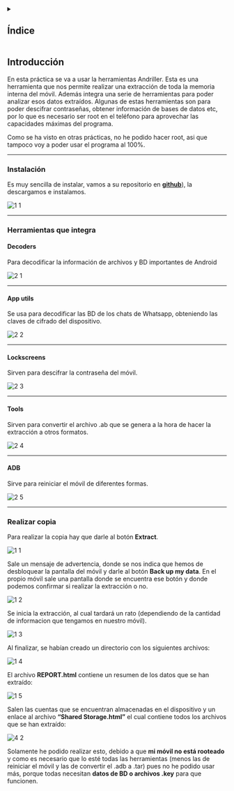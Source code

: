 <details>
  <summary><h2>Índice</h2></summary>

- [Introducción](#introducción)
- [Instalación](#instalación)
- [Herramientas que integra](#herramientas-que-integra)
  - [Decoders](#decoders)
  - [App utils](#app-utils)
  - [Lockscreens](#lockscreens)
  - [Tools](#tools)
  - [ADB](#adb)
- [Realizar copia](#realizar-copia)

</details>

## Introducción

En esta práctica se va a usar la herramientas Andriller. Esta es una herramienta que nos permite realizar una extracción de toda la memoria interna del móvil. Además integra una serie de herramientas para poder analizar esos datos extraídos. Algunas de estas herramientas son para poder descifrar contraseñas, obtener información de bases de datos etc, por lo que es necesario ser root en el teléfono para aprovechar las capacidades máximas del programa.

Como se ha visto en otras prácticas, no he podido hacer root, asi que tampoco voy a poder usar el programa al 100%.

---

### Instalación

Es muy sencilla de instalar, vamos a su repositorio en [**github**](https://github.com/den4uk/andriller)), la descargamos e instalamos.

![1 1](https://github.com/user-attachments/assets/e041e0fe-4c57-4f34-a953-2fee6d6d20f3)

---

### Herramientas que integra

#### Decoders

Para decodificar la información de archivos y BD importantes de Android

![2 1](https://github.com/user-attachments/assets/3433e1a3-8e4b-4ce8-b2c4-59145c5c9687)


---

#### App utils

Se usa para decodificar las BD de los chats de Whatsapp, obteniendo las claves de cifrado del dispositivo.

![2 2](https://github.com/user-attachments/assets/3632f45e-b654-4679-9f6b-7d7a61d165da)


---

#### Lockscreens
Sirven para descifrar la contraseña del móvil.

![2 3](https://github.com/user-attachments/assets/01ff7186-9ad5-4339-8700-4d339f9ea2fc)



---

#### Tools
Sirven para convertir el archivo .ab que se genera a la hora de hacer la extracción a otros formatos.

![2 4](https://github.com/user-attachments/assets/e4ef19c7-b747-42fd-8c89-080c9714cc79)



---
#### ADB

Sirve para reiniciar el móvil de diferentes formas.

![2 5](https://github.com/user-attachments/assets/bf46e4a9-6e73-4ebd-ae7c-69a02e2230a0)


---

### Realizar copia

Para realizar la copia hay que darle al botón **Extract**.

![1 1](https://github.com/user-attachments/assets/df3e5ddf-b513-4694-a161-59209a964c87)


Sale un mensaje de advertencia, donde se nos indica que hemos de desbloquear la pantalla del móvil y darle al botón **Back up my data**. 
En el propio móvil sale una pantalla donde se encuentra ese botón y donde podemos confirmar si realizar la extracción o no.

![1 2](https://github.com/user-attachments/assets/b61d9cee-dff7-4c86-a24d-fc3743c5d84c)


Se inicia la extracción, al cual tardará un rato (dependiendo de la cantidad de informacion que tengamos en nuestro móvil).

![1 3](https://github.com/user-attachments/assets/d273f478-88bc-451b-9cfb-e7490d78d0b5)


Al finalizar, se habían creado un directorio con los siguientes archivos:

![1 4](https://github.com/user-attachments/assets/bbc81828-0a18-4064-9b07-6655555e6a02)


El archivo **REPORT.html** contiene un resumen de los datos que se han extraído:

![1 5](https://github.com/user-attachments/assets/cbd9b45a-76e2-4315-be35-a95e6cf46a96)


Salen las cuentas que se encuentran almacenadas en el dispositivo y un enlace al archivo **“Shared Storage.html”** el cual contiene todos los archivos que se han extraído:

![4 2](https://github.com/user-attachments/assets/beade026-0ece-475a-9a54-c155d6daf8fc)


Solamente he podido realizar esto, debido a que **mi móvil no está rooteado** y como es necesario que lo esté todas las herramientas (menos las de reiniciar el móvil y las de convertir el .adb a .tar) pues no he podido usar más, porque todas necesitan **datos de BD o archivos .key** para que funcionen.
